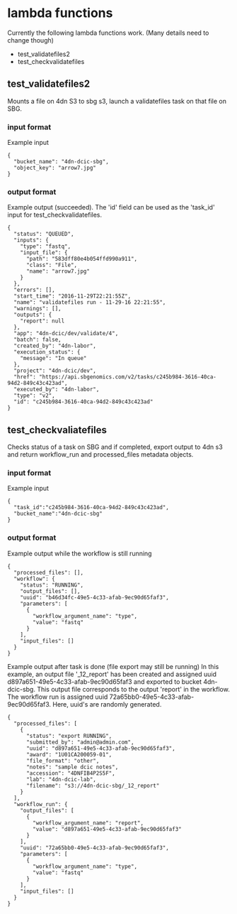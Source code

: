 # lambda functions
Currently the following lambda functions work. (Many details need to change though)
* test_validatefiles2
* test_checkvalidatefiles


## test_validatefiles2
Mounts a file on 4dn S3 to sbg s3, launch a validatefiles task on that file on SBG.
### input format
Example input
```
{
  "bucket_name": "4dn-dcic-sbg",
  "object_key": "arrow7.jpg"
}
```

### output format
Example output (succeeded). The 'id' field can be used as the 'task_id' input for test_checkvalidatefiles.
```
{
  "status": "QUEUED",
  "inputs": {
    "type": "fastq",
    "input_file": {
      "path": "583dff80e4b054ffd990a911",
      "class": "File",
      "name": "arrow7.jpg"
    }
  },
  "errors": [],
  "start_time": "2016-11-29T22:21:55Z",
  "name": "validatefiles run - 11-29-16 22:21:55",
  "warnings": [],
  "outputs": {
    "report": null
  },
  "app": "4dn-dcic/dev/validate/4",
  "batch": false,
  "created_by": "4dn-labor",
  "execution_status": {
    "message": "In queue"
  },
  "project": "4dn-dcic/dev",
  "href": "https://api.sbgenomics.com/v2/tasks/c245b984-3616-40ca-94d2-849c43c423ad",
  "executed_by": "4dn-labor",
  "type": "v2",
  "id": "c245b984-3616-40ca-94d2-849c43c423ad"
}
```

## test_checkvaliatefiles
Checks status of a task on SBG and if completed, export output to 4dn s3 and return workflow_run and processed_files metadata objects.
### input format
Example input
```
{
  "task_id":"c245b984-3616-40ca-94d2-849c43c423ad",
  "bucket_name":"4dn-dcic-sbg"
}
```

### output format

Example output while the workflow is still running
```
{
  "processed_files": [],
  "workflow": {
    "status": "RUNNING",
    "output_files": [],
    "uuid": "b46d34fc-49e5-4c33-afab-9ec90d65faf3",
    "parameters": [
      {
        "workflow_argument_name": "type",
        "value": "fastq"
      }
    ],
    "input_files": []
  }
}

```

Example output after task is done (file export may still be running)
In this example, an output file '_12_report' has been created and assigned uuid d897a651-49e5-4c33-afab-9ec90d65faf3 and exported to bucket 4dn-dcic-sbg. This output file corresponds to the output 'report' in the workflow. The workflow run is assigned uuid 72a65bb0-49e5-4c33-afab-9ec90d65faf3. Here, uuid's are randomly generated.

```
{
  "processed_files": [
    {
      "status": "export RUNNING",
      "submitted_by": "admin@admin.com",
      "uuid": "d897a651-49e5-4c33-afab-9ec90d65faf3",
      "award": "1U01CA200059-01",
      "file_format": "other",
      "notes": "sample dcic notes",
      "accession": "4DNFIB4P2S5F",
      "lab": "4dn-dcic-lab",
      "filename": "s3://4dn-dcic-sbg/_12_report"
    }
  ],
  "workflow_run": {
    "output_files": [
      {
        "workflow_argument_name": "report",
        "value": "d897a651-49e5-4c33-afab-9ec90d65faf3"
      }
    ],
    "uuid": "72a65bb0-49e5-4c33-afab-9ec90d65faf3",
    "parameters": [
      {
        "workflow_argument_name": "type",
        "value": "fastq"
      }
    ],
    "input_files": []
  }
}
```

